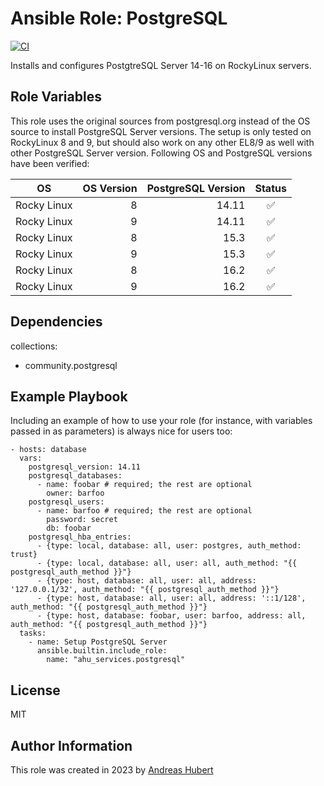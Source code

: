 Ansible Role: PostgreSQL
=========

[![CI](https://github.com/ahu-services/ansible-role-postgresql/workflows/CI/badge.svg?event=push)](https://github.com/ahu-services/ansible-role-postgresql/actions?query=workflow%3ACI)

Installs and configures PostgtreSQL Server 14-16 on RockyLinux servers.

Role Variables
--------------

This role uses the original sources from postgresql.org instead of the OS source to install PostgreSQL Server versions.
The setup is only tested on RockyLinux 8 and 9, but should also work on any other EL8/9 as well with other PostgreSQL Server version. 
Following OS and PostgreSQL versions have been verified:

|OS|OS Version|PostgreSQL Version|Status|
|--|---------:|-----------------:|:------:|
|Rocky Linux|8|14.11|:white_check_mark:|
|Rocky Linux|9|14.11|:white_check_mark:|
|Rocky Linux|8|15.3|:white_check_mark:|
|Rocky Linux|9|15.3|:white_check_mark:|
|Rocky Linux|8|16.2|:white_check_mark:|
|Rocky Linux|9|16.2|:white_check_mark:|


Dependencies
------------

collections:
  - community.postgresql

Example Playbook
----------------

Including an example of how to use your role (for instance, with variables passed in as parameters) is always nice for users too:

    - hosts: database
      vars:
        postgresql_version: 14.11
        postgresql_databases:
          - name: foobar # required; the rest are optional
            owner: barfoo
        postgresql_users:
          - name: barfoo # required; the rest are optional
            password: secret
            db: foobar
        postgresql_hba_entries:
          - {type: local, database: all, user: postgres, auth_method: trust}
          - {type: local, database: all, user: all, auth_method: "{{ postgresql_auth_method }}"}
          - {type: host, database: all, user: all, address: '127.0.0.1/32', auth_method: "{{ postgresql_auth_method }}"}
          - {type: host, database: all, user: all, address: '::1/128', auth_method: "{{ postgresql_auth_method }}"}        
          - {type: host, database: foobar, user: barfoo, address: all, auth_method: "{{ postgresql_auth_method }}"}
      tasks:
        - name: Setup PostgreSQL Server
          ansible.builtin.include_role:
            name: "ahu_services.postgresql"

License
-------

MIT

Author Information
------------------

This role was created in 2023 by [Andreas Hubert](https://ahu.services)